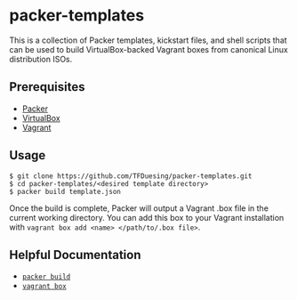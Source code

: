 packer-templates
================

This is a collection of Packer templates, kickstart files, and shell scripts
that can be used to build VirtualBox-backed Vagrant boxes from canonical Linux
distribution ISOs.


Prerequisites
-------------

* [Packer](http://www.packer.io/)
* [VirtualBox](https://www.virtualbox.org)
* [Vagrant](http://www.vagrantup.com)


Usage
-----

	$ git clone https://github.com/TFDuesing/packer-templates.git
	$ cd packer-templates/<desired template directory>
	$ packer build template.json

Once the build is complete, Packer will output a Vagrant .box file in the
current working directory.  You can add this box to your Vagrant installation
with `vagrant box add <name> </path/to/.box file>`.


Helpful Documentation
---------------------

* [`packer build`](http://www.packer.io/docs/command-line/build.html)
* [`vagrant box`](http://docs.vagrantup.com/v2/boxes.html)
